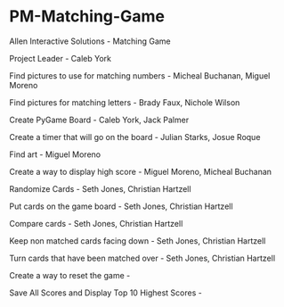 # PM-Matching-Game  
Allen Interactive Solutions - Matching Game

Project Leader - Caleb York

Find pictures to use for matching numbers - Micheal Buchanan, Miguel Moreno

Find pictures for matching letters - Brady Faux, Nichole Wilson  

Create PyGame Board - Caleb York, Jack Palmer  

Create a timer that will go on the board - Julian Starks, Josue Roque  

Find art - Miguel Moreno    

Create a way to display high score - Miguel Moreno, Micheal Buchanan  

Randomize Cards - Seth Jones, Christian Hartzell  

Put cards on the game board - Seth Jones, Christian Hartzell  

Compare cards - Seth Jones, Christian Hartzell  

Keep non matched cards facing down - Seth Jones, Christian Hartzell 

Turn cards that have been matched over - Seth Jones, Christian Hartzell  

Create a way to reset the game -   

Save All Scores and Display Top 10 Highest Scores - 
